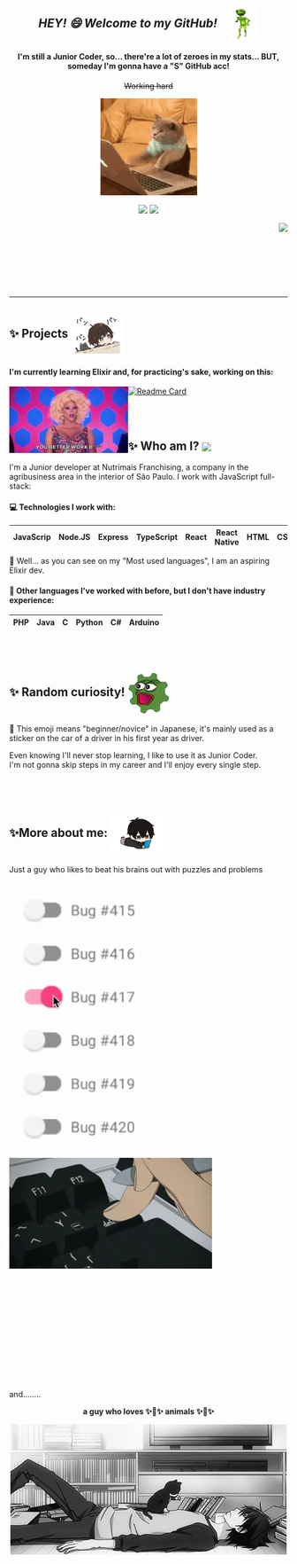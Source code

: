  *<h2 align=center> HEY! 😄 Welcome to my GitHub! &nbsp; <img align=center src="assets/gifs/alienpls.gif" height="60" /> </h3>*

  <h4 align=center>I'm still a Junior Coder, so... there're a lot of zeroes in my stats... BUT, someday I'm gonna have a "S" GitHub acc!</h4>
  <p align=center><s>Working hard</s></p>
  <p align=center><img src="assets/gifs/coderestcatever.gif" height="175" /></p>

  
  <p align=center>
    <img height="160" src="https://github-readme-stats.vercel.app/api?username=mahiro7&show_icons=true&theme=bear&custom_title=Mahiro's+GitHub+Stats" />
    <img height="160" src="https://github-readme-stats.vercel.app/api/top-langs/?username=mahiro7&layout=compact&theme=bear&hide=html,css" />
  </p>
  <p align=center>
    <img align=right src="https://github-profile-trophy.vercel.app/?username=mahiro7&theme=onedark&no-frame=true&rank=SECRET,AAA,AA,A,B,C" />
  </p>
  
  <br><br><br><br><br><br><br>
  
  ---

  ## ✨ Projects <img align=center src="assets/gifs/bongochibi.gif" height="77" />

  #### I'm currently learning Elixir and, for practicing's sake, working on this: 
  [![Readme Card](https://github-readme-stats.vercel.app/api/pin/?username=mahiro7&repo=survfy&theme=bear)](https://github.com/mahiro7/survfy)	<img height="120" align="left" src="assets/gifs/ubettawerk.webp" />
  
  
  <br><br>

  

  

  
  ## ✨ Who am I? <img align="center" src="assets/png/widepeepoHappy.png" height="77" />

  I'm a Junior developer at Nutrimais Franchising, a company in the agribusiness area in the interior of São Paulo.
  I work with JavaScript full-stack:

  #### :computer: Technologies I work with: 
  JavaScrip | Node.JS | Express | TypeScript | React | React Native | HTML | CSS | Firebase | MongoDB
  ----------|---------|---------|------------|-------|--------------|------|-----|----------|--------
  
  👀 Well... as you can see on my "Most used languages", I am an aspiring Elixir dev.
  
  #### 🔰 Other languages I've worked with before, but I don't have industry experience:
  PHP | Java | C | Python | C# | Arduino
  ----|------|---|--------|----|--------
  
  
  <br><br>
    

  

  
  ## ✨ Random curiosity! <img align="center" src="assets/gifs/coggers.gif" height="77" />
  
   <p>🔰 This emoji means "beginner/novice" in Japanese, it's mainly used as a sticker on the car of a driver in his first year as driver.</p>
   <p>Even knowing I'll never stop learning, I like to use it as Junior Coder.<br>
   I'm not gonna skip steps in my career and I'll enjoy every single step.</p>
   
   
   <br><br>


  

  

  ## ✨More about me: <img align="center" src="assets/gifs/celtime.gif" height="77" />

  Just a guy who likes to beat his brains out with puzzles and problems

  <p>
    <img align=left src="assets/gifs/bug.gif" />
    <img align=center height="200" src="assets/gifs/delete.gif" />
  </p>
  
  <br><br><br><br><br><br><br><br><br><br><br><br>
  and........

  <p align="center"><b>a guy who loves ✨🐾✨ animals ✨🐾✨</b></p>

  <p align="center">
    <img src="assets/gifs/nya.gif" />
  </p>

  

  <!-- Vou manter esse comentário apenas porque sim :)
  **mahiro7/mahiro7** is a ✨ _special_ ✨ repository because its `README.md` (this file) appears on your GitHub profile.

  Here are some ideas to get you started:

  - 🔭 I’m currently working on ...
  - 🌱 I’m currently learning ...
  - 👯 I’m looking to collaborate on ...
  - 🤔 I’m looking for help with ...
  - 💬 Ask me about ...
  - 📫 How to reach me: ...
  - 😄 Pronouns: ...
  - ⚡ Fun fact: ...
  -->
